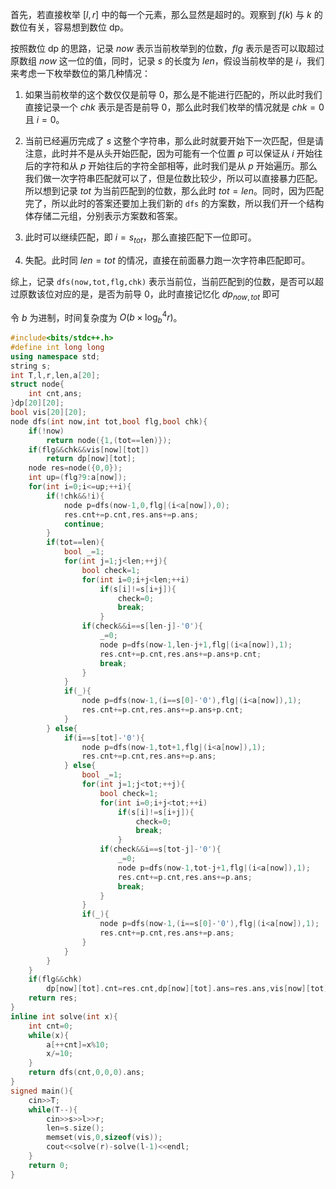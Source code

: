 首先，若直接枚举 $[l,r]$ 中的每一个元素，那么显然是超时的。观察到 $f(k)$ 与 $k$ 的数位有关，容易想到数位 dp。

按照数位 dp 的思路，记录 $now$ 表示当前枚举到的位数，$flg$ 表示是否可以取超过原数组 $now$ 这一位的值，同时，记录 $s$ 的长度为 $len$，假设当前枚举的是 $i$，我们来考虑一下枚举数位的第几种情况：

1. 如果当前枚举的这个数仅仅是前导 $0$，那么是不能进行匹配的，所以此时我们直接记录一个 $chk$ 表示是否是前导 $0$，那么此时我们枚举的情况就是 $chk=0$ 且 $i=0$。

2. 当前已经遍历完成了 $s$ 这整个字符串，那么此时就要开始下一次匹配，但是请注意，此时并不是从头开始匹配，因为可能有一个位置 $p$ 可以保证从 $i$ 开始往后的字符和从 $p$ 开始往后的字符全部相等，此时我们是从 $p$ 开始遍历。那么我们做一次字符串匹配就可以了，但是位数比较少，所以可以直接暴力匹配。所以想到记录 $tot$ 为当前匹配到的位数，那么此时 $tot=len$。同时，因为匹配完了，所以此时的答案还要加上我们新的 `dfs` 的方案数，所以我们开一个结构体存储二元组，分别表示方案数和答案。

3. 此时可以继续匹配，即 $i=s_{tot}$，那么直接匹配下一位即可。

4. 失配。此时同 $len=tot$ 的情况，直接在前面暴力跑一次字符串匹配即可。

综上，记录 `dfs(now,tot,flg,chk)` 表示当前位，当前匹配到的位数，是否可以超过原数该位对应的是，是否为前导 $0$，此时直接记忆化 $dp_{now,tot}$ 即可

令 $b$ 为进制，时间复杂度为 $O(b\times \log_{b}^4r)$。

```cpp
#include<bits/stdc++.h>
#define int long long
using namespace std;
string s;
int T,l,r,len,a[20];
struct node{
	int cnt,ans;
}dp[20][20];
bool vis[20][20];
node dfs(int now,int tot,bool flg,bool chk){
	if(!now)
		return node({1,(tot==len)});
	if(flg&&chk&&vis[now][tot])
		return dp[now][tot];
	node res=node({0,0});
	int up=(flg?9:a[now]);
	for(int i=0;i<=up;++i){
		if(!chk&&!i){
			node p=dfs(now-1,0,flg|(i<a[now]),0);
			res.cnt+=p.cnt,res.ans+=p.ans;
			continue;
		}
		if(tot==len){
			bool _=1;
			for(int j=1;j<len;++j){
				bool check=1;
				for(int i=0;i+j<len;++i)
					if(s[i]!=s[i+j]){
						check=0;
						break;
					}
				if(check&&i==s[len-j]-'0'){
					_=0;
					node p=dfs(now-1,len-j+1,flg|(i<a[now]),1);
					res.cnt+=p.cnt,res.ans+=p.ans+p.cnt;
					break;
				}
			}
			if(_){	
				node p=dfs(now-1,(i==s[0]-'0'),flg|(i<a[now]),1);
				res.cnt+=p.cnt,res.ans+=p.ans+p.cnt;
			}
		} else{
			if(i==s[tot]-'0'){
				node p=dfs(now-1,tot+1,flg|(i<a[now]),1);
				res.cnt+=p.cnt,res.ans+=p.ans;
			} else{
				bool _=1;
				for(int j=1;j<tot;++j){
					bool check=1;
					for(int i=0;i+j<tot;++i)
						if(s[i]!=s[i+j]){
							check=0;
							break;
						}
					if(check&&i==s[tot-j]-'0'){
						_=0;
						node p=dfs(now-1,tot-j+1,flg|(i<a[now]),1);
						res.cnt+=p.cnt,res.ans+=p.ans;
						break;
					}
				}
				if(_){	
					node p=dfs(now-1,(i==s[0]-'0'),flg|(i<a[now]),1);
					res.cnt+=p.cnt,res.ans+=p.ans;
				}
			}
		}
	}
	if(flg&&chk)
		dp[now][tot].cnt=res.cnt,dp[now][tot].ans=res.ans,vis[now][tot]=1;
	return res;
}
inline int solve(int x){
	int cnt=0;
	while(x){
		a[++cnt]=x%10;
		x/=10;
	}
	return dfs(cnt,0,0,0).ans;
}
signed main(){
	cin>>T;
	while(T--){
		cin>>s>>l>>r;
		len=s.size();
		memset(vis,0,sizeof(vis));
		cout<<solve(r)-solve(l-1)<<endl;
	}
	return 0;
}
```
